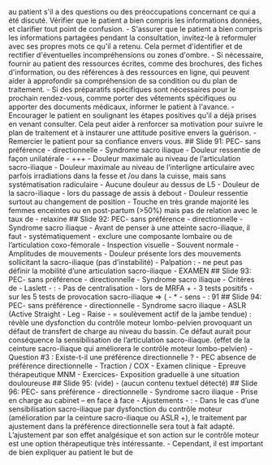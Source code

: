 au patient s'il a des questions ou des préoccupations concernant ce qui a été discuté. Vérifier que le patient a bien compris les informations données, et clarifier tout point de confusion. - ​​S'assurer que le patient a bien compris les informations partagées pendant la consultation, invitez-le à reformuler avec ses propres mots ce qu'il a retenu. Cela permet d'identifier et de rectifier d'éventuelles incompréhensions ou zones d'ombre. - Si nécessaire, fournir au patient des ressources écrites, comme des brochures, des fiches d'information, ou des références à des ressources en ligne, qui peuvent aider à approfondir sa compréhension de sa condition ou du plan de traitement. - Si des préparatifs spécifiques sont nécessaires pour le prochain rendez-vous, comme porter des vêtements spécifiques ou apporter des documents médicaux, informer le patient à l'avance. - Encourager le patient en soulignant les étapes positives qu'il a déjà prises en venant consulter. Cela peut aider à renforcer sa motivation pour suivre le plan de traitement et à instaurer une attitude positive envers la guérison. - Remercier le patient pour sa confiance envers vous. ## Slide 91: PEC- sans préférence - directionnelle - Syndrome sacro iliaque - Douleur ressentie de façon unilatérale - +++ - Douleur maximale au niveau de l’articulation sacro-iliaque - Douleur maximale au niveau de l’interligne articulaire avec parfois irradiations dans la fesse et /ou dans la cuisse, mais sans systématisation radiculaire - Aucune douleur au dessus de L5 - Douleur de la sacro-iliaque - lors du passage de assis à debout - Douleur ressentie surtout au changement de position - Touche en très grande majorité les femmes enceintes ou en post-partum (>50%) mais pas de relation avec le taux de - relaxine ## Slide 92: PEC- sans préférence - directionnelle - Syndrome sacro iliaque - Avant de penser à une atteinte sacro-iliaque, il faut - systématiquement - exclure une composante lombaire ou de l’articulation coxo-fémorale - Inspection visuelle - Souvent normale - Amplitudes de mouvements - Douleur présente lors des mouvements sollicitant la sacro-iliaque (pas d’instabilité) - Palpation : - ne peut pas définir la mobilité d’une articulation sacro-iliaque - EXAMEN ## Slide 93: PEC- sans préférence - directionnelle - Syndrome sacro iliaque - Critères de - Laslett - : - Pas de centralisation - lors de MRFA + - 3 tests positifs - sur les 5 tests de provocation sacro-iliaque => ( - * - sens - : 91 ## Slide 94: PEC- sans préférence - directionnelle - Syndrome sacro iliaque - ASLR (Active Straight - Leg - Raise - = soulèvement actif de la jambe tendue) : révèle une dysfonction du contrôle moteur lombo-pelvien provoquant un défaut de transfert de charge au niveau du bassin. Ce défaut aurait pour conséquence la sensibilisation de l’articulation sacro-iliaque. (effet de la ceinture sacro-iliaque qui améliorera le contrôle moteur lombo-pelvien) - Question #3 : Existe-t-il une préférence directionnelle ? - PEC absence de préférence directionnelle - Traction / COX - Examen clinique - Epreuve thérapeutique MNM - Exercices- Exposition graduelle à une situation douloureuse ## Slide 95: (vide) - (aucun contenu textuel détecté) ## Slide 96: PEC- sans préférence - directionnelle - Syndrome sacro iliaque - Prise en charge au cabinet – en face à face - Ajustements - : - Dans le cas d’une sensibilisation sacro-iliaque par dysfonction du contrôle moteur (amélioration par la ceinture sacro-iliaque ou ASLR +), le traitement par ajustement dans la préférence directionnelle sera tout à fait adapté. L’ajustement par son effet analgésique et son action sur le contrôle moteur est une option thérapeutique très intéressante. - Cependant, il est important de bien expliquer au patient le but de
